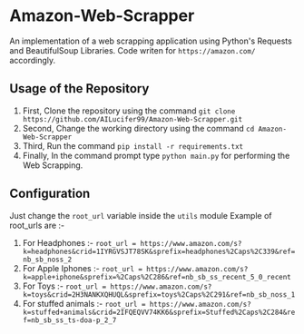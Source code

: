 # Amazon-Web-Scrapper
An implementation of a web scrapping application using Python's Requests and BeautifulSoup Libraries. 
Code writen for `https://amazon.com/` accordingly.

## Usage of the Repository
1.   First, Clone the repository using the command `git clone https://github.com/AILucifer99/Amazon-Web-Scrapper.git`
2.   Second, Change the working directory using the command `cd Amazon-Web-Scrapper`
3.   Third, Run the command `pip install -r requirements.txt`
4.   Finally, In the command prompt type `python main.py` for performing the Web Scrapping. 

## Configuration
Just change the `root_url` variable inside the `utils` module
Example of root_urls are :- 
1.   For Headphones :- `root_url = https://www.amazon.com/s?k=headphones&crid=1IYRGVSJT78SK&sprefix=headphones%2Caps%2C339&ref=nb_sb_noss_2`
2.   For Apple Iphones :- `root_url = https://www.amazon.com/s?k=apple+iphone&sprefix=%2Caps%2C286&ref=nb_sb_ss_recent_5_0_recent`
3.   For Toys :- `root_url = https://www.amazon.com/s?k=toys&crid=2H3NANKXQHUQL&sprefix=toys%2Caps%2C291&ref=nb_sb_noss_1`
4.   For stuffed animals :- `root_url = https://www.amazon.com/s?k=stuffed+animals&crid=2IFQEQVV74KK6&sprefix=Stuffed%2Caps%2C284&ref=nb_sb_ss_ts-doa-p_2_7`
